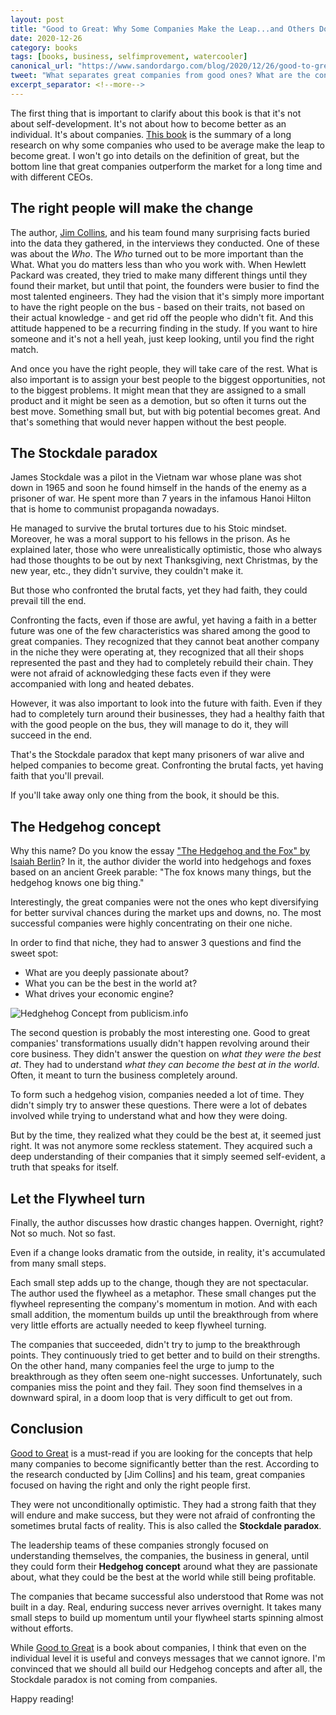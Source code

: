 ```yaml
---
layout: post
title: "Good to Great: Why Some Companies Make the Leap...and Others Don't by Jim Collins"
date: 2020-12-26
category: books
tags: [books, business, selfimprovement, watercooler]
canonical_url: "https://www.sandordargo.com/blog/2020/12/26/good-to-great-by-jim-collins"
tweet: "What separates great companies from good ones? What are the concepts behind? For example, the Hedgehog concept!"
excerpt_separator: <!--more-->
---
```

The first thing that is important to clarify about this book is that it's not about self-development. It's not about how to become better as an individual. It's about companies. [This book](https://amzn.to/3q1nJBh) is the summary of a long research on why some companies who used to be average make the leap to become great. I won't go into details on the definition of great, but the bottom line that great companies outperform the market for a long time and with different CEOs.
<!--more-->

## The right people will make the change

The author, [Jim Collins](https://www.jimcollins.com/), and his team found many surprising facts buried into the data they gathered, in the interviews they conducted. One of these was about the _Who_. The _Who_ turned out to be more important than the What. What you do matters less than who you work with. When Hewlett Packard was created, they tried to make many different things until they found their market, but until that point, the founders were busier to find the most talented engineers. They had the vision that it's simply more important to have the right people on the bus - based on their traits, not based on their actual knowledge - and get rid off the people who didn't fit. And this attitude happened to be a recurring finding in the study. If you want to hire someone and it's not a hell yeah, just keep looking, until you find the right match.

And once you have the right people, they will take care of the rest. What is also important is to assign your best people to the biggest opportunities, not to the biggest problems. It might mean that they are assigned to a small product and it might be seen as a demotion, but so often it turns out the best move. Something small but, but with big potential becomes great. And that's something that would never happen without the best people.

## The Stockdale paradox

James Stockdale was a pilot in the Vietnam war whose plane was shot down in 1965 and soon he found himself in the hands of the enemy as a prisoner of war. He spent more than 7 years in the infamous Hanoi Hilton that is home to communist propaganda nowadays.

He managed to survive the brutal tortures due to his Stoic mindset. Moreover, he was a moral support to his fellows in the prison. As he explained later, those who were unrealistically optimistic, those who always had those thoughts to be out by next Thanksgiving, next Christmas, by the new year, etc., they didn't survive, they couldn't make it.

But those who confronted the brutal facts, yet they had faith, they could prevail till the end.

Confronting the facts, even if those are awful, yet having a faith in a better future was one of the few characteristics was shared among the good to great companies. They recognized that they cannot beat another company in the niche they were operating at, they recognized that all their shops represented the past and they had to completely rebuild their chain. They were not afraid of acknowledging these facts even if they were accompanied with long and heated debates.

However, it was also important to look into the future with faith. Even if they had to completely turn around their businesses, they had a healthy faith that with the good people on the bus, they will manage to do it, they will succeed in the end.

That's the Stockdale paradox that kept many prisoners of war alive and helped companies to become great. Confronting the brutal facts, yet having faith that you'll prevail.

If you'll take away only one thing from the book, it should be this.

## The Hedgehog concept

Why this name? Do you know the essay ["The Hedgehog and the Fox" by Isaiah Berlin](https://amzn.to/3aIv03J)? In it, the author divider the world into hedgehogs and foxes based on an ancient Greek parable: "The fox knows many things, but the hedgehog knows one big thing."

Interestingly, the great companies were not the ones who kept diversifying for better survival chances during the market ups and downs, no. The most successful companies were highly concentrating on their one niche.

In order to find that niche, they had to answer 3 questions and find the sweet spot:

- What are you deeply passionate about?
- What you can be the best in the world at?
- What drives your economic engine?

![Hedghehog Concept from publicism.info]({{site.baseurl}}/assets/img/hedgehog-concept.png)

The second question is probably the most interesting one. Good to great companies' transformations usually didn't happen revolving around their core business. They didn't answer the question on _what they were the best at_. They had to understand _what they can become the best at in the world_. Often, it meant to turn the business completely around.

To form such a hedgehog vision, companies needed a lot of time. They didn't simply try to answer these questions. There were a lot of debates involved while trying to understand what and how they were doing.

But by the time, they realized what they could be the best at, it seemed just right. It was not anymore some reckless statement. They acquired such a deep understanding of their companies that it simply seemed self-evident, a truth that speaks for itself.

## Let the Flywheel turn

Finally, the author discusses how drastic changes happen. Overnight, right? Not so much. Not so fast. 

Even if a change looks dramatic from the outside, in reality, it's accumulated from many small steps.

Each small step adds up to the change, though they are not spectacular. The author used the flywheel as a metaphor. These small changes put the flywheel representing the company's momentum in motion. And with each small addition, the momentum builds up until the breakthrough from where very little efforts are actually needed to keep flywheel turning.

The companies that succeeded, didn't try to jump to the breakthrough points. They continuously tried to get better and to build on their strengths. On the other hand, many companies feel the urge to jump to the breakthrough as they often seem one-night successes. Unfortunately, such companies miss the point and they fail. They soon find themselves in a downward spiral, in a doom loop that is very difficult to get out from.

## Conclusion

[Good to Great](https://amzn.to/3q1nJBh) is a must-read if you are looking for the concepts that help many companies to become significantly better than the rest. According to the research conducted by [Jim Collins] and his team, great companies focused on having the right and only the right people first.

They were not unconditionally optimistic. They had a strong faith that they will endure and make success, but they were not afraid of confronting the sometimes brutal facts of reality. This is also called the __Stockdale paradox__.

The leadership teams of these companies strongly focused on understanding themselves, the companies, the business in general, until they could form their __Hedgehog concept__ around what they are passionate about, what they could be the best at the world while still being profitable.

The companies that became successful also understood that Rome was not built in a day. Real, enduring success never arrives overnight. It takes many small steps to build up momentum until your flywheel starts spinning almost without efforts.

While [Good to Great](https://amzn.to/3q1nJBh) is a book about companies, I think that even on the individual level it is useful and conveys messages that we cannot ignore. I'm convinced that we should all build our Hedgehog concepts and after all, the Stockdale paradox is not coming from companies.

Happy reading!
